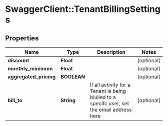 # SwaggerClient::TenantBillingSettings

## Properties
Name | Type | Description | Notes
------------ | ------------- | ------------- | -------------
**discount** | **Float** |  | [optional] 
**monthly_minimum** | **Float** |  | [optional] 
**aggregated_pricing** | **BOOLEAN** |  | [optional] 
**bill_to** | **String** | If all activity for a Tenant is being biulled to a specifc user, set the email address here | [optional] 

